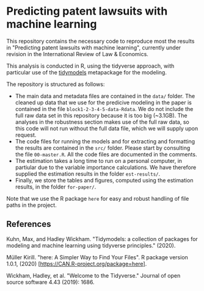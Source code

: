 # Predicting patent lawsuits with machine learning

This repository contains the necessary code to reproduce most the results in "Predicting patent lawsuits with machine learning", currently under revision in the International Review of Law & Economics.

This analysis is conducted in R, using the tidyverse approach, with particular use of the [tidymodels](www.tidymodels.org) metapackage for the modeling. 

The repository is structured as follows:

- The main data and metadata files are contained in the `data/` folder. The cleaned up data that we use for the predicive modeling in the paper is contained in the file `block1-2-3-4-5-data-Rdata`. We do not include the full raw data set in this repository because it is too big (~3.1GB). The analyses in the robustness section makes use of the full raw data, so this code will not run without the full data file, which we will supply upon request. 
- The code files for running the models and for extracting and formatting the results are contained in the `src/` folder. Please start by consulting the file `00-master.R`. All the code files are documented in the comments.
- The estimation takes a long time to run on a personal computer, in partiular due to the variable importance calculations. We have therefore supplied the estimation results in the folder `est-results/`.
- Finally, we store the tables and figures, computed using the estimation results, in the folder `for-paper/`.

Note that we use the R package `here` for easy and robust handling of file paths in the project. 

## References

Kuhn, Max, and Hadley Wickham. "Tidymodels: a collection of packages for modeling and machine learning using tidyverse principles." (2020).

Müller Kirill. "here: A Simpler Way to Find Your Files". R package version 1.0.1, (2020) [https://CAN.R-project.org/package=here].

Wickham, Hadley, et al. "Welcome to the Tidyverse." Journal of open source software 4.43 (2019): 1686.

